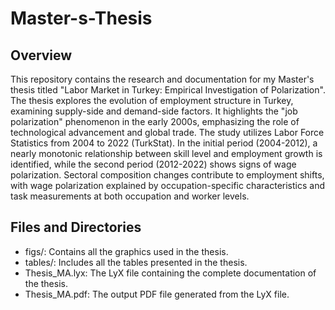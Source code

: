 # Master-s-Thesis


## Overview
This repository contains the research and documentation for my Master's thesis titled "Labor Market in Turkey: Empirical Investigation of Polarization". The thesis explores the evolution of employment structure in Turkey, examining supply-side and demand-side factors. It highlights the "job polarization" phenomenon in the early 2000s, emphasizing the role of technological advancement and global trade. The study utilizes Labor Force Statistics from 2004 to 2022 (TurkStat). In the initial period (2004-2012), a nearly monotonic relationship between skill level and employment growth is identified, while the second period (2012-2022) shows signs of wage polarization. Sectoral composition changes contribute to employment shifts, with wage polarization explained by occupation-specific characteristics and task measurements at both occupation and worker levels.


## Files and Directories
- figs/: Contains all the graphics used in the thesis.
- tables/: Includes all the tables presented in the thesis.
- Thesis_MA.lyx: The LyX file containing the complete documentation of the thesis.
- Thesis_MA.pdf: The output PDF file generated from the LyX file.


